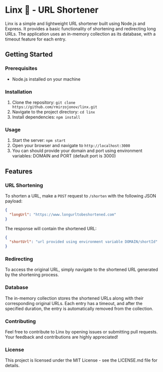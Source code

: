 # Linx 🔗 - URL Shortener

Linx is a simple and lightweight URL shortener built using Node.js and Express. It provides a basic functionality of shortening and redirecting long URLs. The application uses an in-memory collection as its database, with a timeout feature for each entry.

## Getting Started

### Prerequisites
- Node.js installed on your machine

### Installation
1. Clone the repository: `git clone https://github.com/rmirzojonov/linx.git`
2. Navigate to the project directory: `cd linx`
3. Install dependencies: `npm install`

### Usage
1. Start the server: `npm start`
2. Open your browser and navigate to `http://localhost:3000`
3. You can should provide your domain and port using environment variables: DOMAIN and PORT (default port is 3000)

## Features

### URL Shortening
To shorten a URL, make a `POST` request to `/shorten` with the following JSON payload:
```json
{
  "longUrl": "https://www.longurltobeshortened.com"
}
```
The response will contain the shortened URL:
```json
{
  "shortUrl": "url provided using environment variable DOMAIN/shortId"
}
```

### Redirecting
To access the original URL, simply navigate to the shortened URL generated by the shortening process.

### Database
The in-memory collection stores the shortened URLs along with their corresponding original URLs. Each entry has a timeout, and after the specified duration, the entry is automatically removed from the collection.

### Contributing
Feel free to contribute to Linx by opening issues or submitting pull requests. Your feedback and contributions are highly appreciated!

### License
This project is licensed under the MIT License - see the LICENSE.md file for details.

